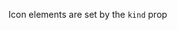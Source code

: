 Icon elements are set by the `kind` prop
    <section>
      <Icon kind="floppyDisk"/>
      <Icon kind="undo"/>
      <Icon kind="undo2"/>
      <Icon kind="redo"/>
      <Icon kind="redo2"/>
      <Icon kind="crop"/>
      <Icon kind="image"/>
      <Icon kind="cross"/>
      <Icon kind="checkmark"/>
    </section>
